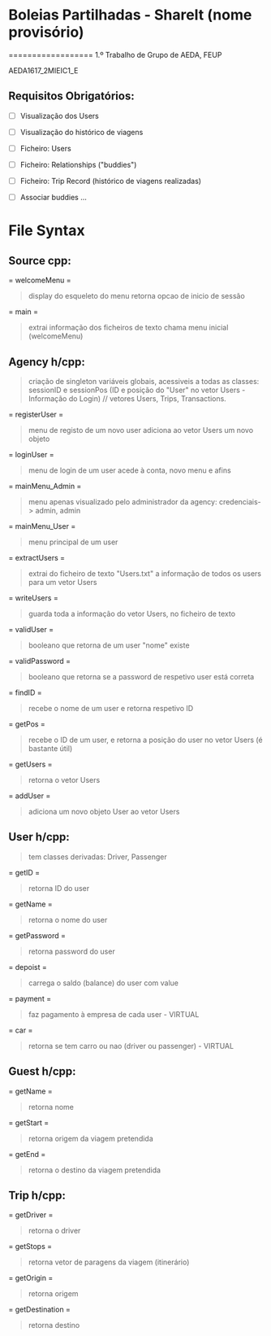 # Boleias Partilhadas - ShareIt (nome provisório)
==================
1.º Trabalho de Grupo de AEDA, FEUP

AEDA1617_2MIEIC1_E

Requisitos Obrigatórios:
------------------------
- [ ] Visualização dos Users
- [ ] Visualização do histórico de viagens
- [ ] Ficheiro: Users
- [ ] Ficheiro: Relationships ("buddies")
- [ ] Ficheiro: Trip Record (histórico de viagens realizadas)
- [ ] Associar buddies
...


File Syntax
===========

Source cpp:
----------
= welcomeMenu =
> display do esqueleto do menu
> retorna opcao de inicio de sessão

= main =
> extrai informação dos ficheiros de texto
> chama menu inicial (welcomeMenu)

Agency h/cpp:
----------
> criação de singleton
> variáveis globais, acessiveis a todas as classes: sessionID e sessionPos (ID e posição do "User" no vetor Users - Informação do Login) // vetores Users, Trips, Transactions.

= registerUser =
> menu de registo de um novo user
> adiciona ao vetor Users um novo objeto

= loginUser =
> menu de login de um user
> acede à conta, novo menu e afins

= mainMenu_Admin =
> menu apenas visualizado pelo administrador da agency: credenciais-> admin, admin

= mainMenu_User =
> menu principal de um user

= extractUsers =
> extrai do ficheiro de texto "Users.txt" a informação de todos os users para um vetor Users

= writeUsers =
> guarda toda a informação do vetor Users, no ficheiro de texto

= validUser =
> booleano que retorna de um user "nome" existe

= validPassword =
> booleano que retorna se a password de respetivo user está correta

= findID =
> recebe o nome de um user e retorna respetivo ID

= getPos =
> recebe o ID de um user, e retorna a posição do user no vetor Users (é bastante útil)

= getUsers =
> retorna o vetor Users

= addUser =
> adiciona um novo objeto User ao vetor Users

User h/cpp:
----------
> tem classes derivadas: Driver, Passenger

= getID =
> retorna ID do user

= getName =
> retorna o nome do user

= getPassword =
> retorna password do user

= depoist =
> carrega o saldo (balance) do user com value

= payment =
> faz pagamento à empresa de cada user - VIRTUAL

= car =
> retorna se tem carro ou nao (driver ou passenger) - VIRTUAL

Guest h/cpp:
---------------
= getName =
> retorna nome

= getStart =
> retorna origem da viagem pretendida

= getEnd =
> retorna o destino da viagem pretendida

Trip h/cpp:
---------------
= getDriver =
> retorna o driver

= getStops =
> retorna vetor de paragens da viagem (itinerário)

= getOrigin =
> retorna origem

= getDestination =
> retorna destino
